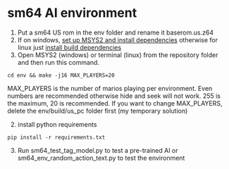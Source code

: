 # sm64 AI environment
1. Put a sm64 US rom in the env folder and rename it baserom.us.z64
2. If on windows, [set up MSYS2 and install dependencies](https://github.com/djoslin0/sm64ex-coop/wiki/Compiling-on-Windows) otherwise for linux just [install build dependencies](https://github.com/djoslin0/sm64ex-coop/wiki/Compiling-on-Linux)
3. Open MSYS2 (windows) or terminal (linux) from the repository folder and then run this command.
```
cd env && make -j16 MAX_PLAYERS=20
```
MAX_PLAYERS is the number of marios playing per environment. Even numbers are recommended otherwise hide and seek will not work. 255 is the maximum, 20 is recommended. If you want to change MAX_PLAYERS, delete the env/build/us_pc folder first (my temporary solution)

2. install python requirements
```
pip install -r requirements.txt
``` 
3. Run sm64_test_tag_model.py to test a pre-trained AI or sm64_env_random_action_text.py to test the environment